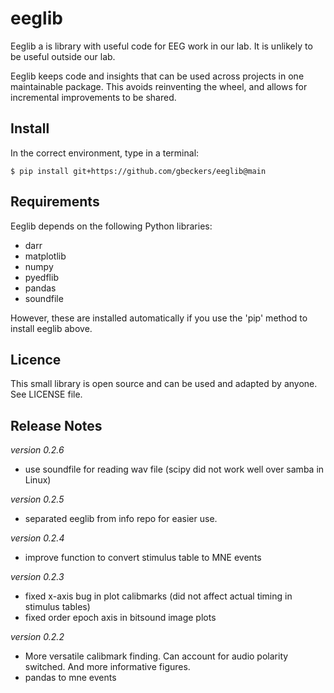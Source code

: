 eeglib
======

Eeglib a is library with useful code for EEG work in our lab. It is unlikely 
to be useful outside our lab.

Eeglib keeps code and insights that can be used across projects in one 
maintainable package. This avoids reinventing the wheel, and allows for 
incremental improvements to be shared.


Install
-------
In the correct environment, type in a terminal:
```
$ pip install git+https://github.com/gbeckers/eeglib@main
``` 

Requirements
------------
Eeglib depends on the following Python libraries:

* darr
* matplotlib
* numpy
* pyedflib
* pandas
* soundfile

However, these are installed automatically if you use the 'pip' method to install eeglib above.

Licence
-------
This small library is open source and can be used and adapted by anyone. See 
LICENSE file.

Release Notes
-------------
*version 0.2.6*
- use soundfile for reading wav file (scipy did not work well over samba in Linux)

*version 0.2.5*
- separated eeglib from info repo for easier use.

*version 0.2.4*
- improve function to convert stimulus table to MNE events

*version 0.2.3*
- fixed x-axis bug in plot calibmarks (did not affect actual timing in stimulus tables)
- fixed order epoch axis in bitsound image plots

*version 0.2.2*
- More versatile calibmark finding. Can account for audio polarity switched. And more informative figures.
- pandas to mne events 

